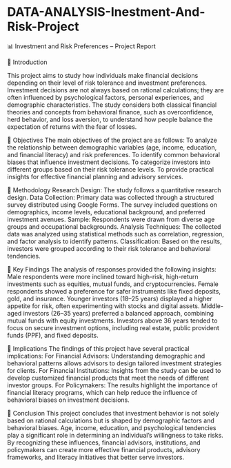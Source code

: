 # DATA-ANALYSIS-Inestment-And-Risk-Project

📊 Investment and Risk Preferences – Project Report

🔹 Introduction

This project aims to study how individuals make financial decisions depending on their level of risk tolerance and investment preferences. Investment decisions are not always based on rational calculations; they are often influenced by psychological factors, personal experiences, and demographic characteristics. The study considers both classical financial theories and concepts from behavioral finance, such as overconfidence, herd behavior, and loss aversion, to understand how people balance the expectation of returns with the fear of losses.

🔹 Objectives
The main objectives of the project are as follows:
To analyze the relationship between demographic variables (age, income, education, and financial literacy) and risk preferences.
To identify common behavioral biases that influence investment decisions.
To categorize investors into different groups based on their risk tolerance levels.
To provide practical insights for effective financial planning and advisory services.

🔹 Methodology
Research Design: The study follows a quantitative research design.
Data Collection: Primary data was collected through a structured survey distributed using Google Forms. The survey included questions on demographics, income levels, educational background, and preferred investment avenues.
Sample: Respondents were drawn from diverse age groups and occupational backgrounds.
Analysis Techniques: The collected data was analyzed using statistical methods such as correlation, regression, and factor analysis to identify patterns.
Classification: Based on the results, investors were grouped according to their risk tolerance and behavioral tendencies.

🔹 Key Findings
The analysis of responses provided the following insights:
Male respondents were more inclined toward high-risk, high-return investments such as equities, mutual funds, and cryptocurrencies.
Female respondents showed a preference for safer instruments like fixed deposits, gold, and insurance.
Younger investors (18–25 years) displayed a higher appetite for risk, often experimenting with stocks and digital assets.
Middle-aged investors (26–35 years) preferred a balanced approach, combining mutual funds with equity investments.
Investors above 36 years tended to focus on secure investment options, including real estate, public provident funds (PPF), and fixed deposits.

🔹 Implications
The findings of this project have several practical implications:
For Financial Advisors: Understanding demographic and behavioral patterns allows advisors to design tailored investment strategies for clients.
For Financial Institutions: Insights from the study can be used to develop customized financial products that meet the needs of different investor groups.
For Policymakers: The results highlight the importance of financial literacy programs, which can help reduce the influence of behavioral biases on investment decisions.

🔹 Conclusion
This project concludes that investment behavior is not solely based on rational calculations but is shaped by demographic factors and behavioral biases. Age, income, education, and psychological tendencies play a significant role in determining an individual’s willingness to take risks. By recognizing these influences, financial advisors, institutions, and policymakers can create more effective financial products, advisory frameworks, and literacy initiatives that better serve investors.
